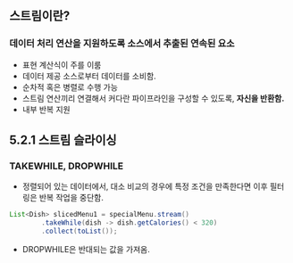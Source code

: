 ## 스트림이란?

### 데이터 처리 연산을 지원하도록 소스에서 추출된 연속된 요소

- 표현 계산식이 주를 이룸
- 데이터 제공 소스로부터 데이터를 소비함.
- 순차적 혹은 병렬로 수행 가능
- 스트림 연산끼리 연결해서 커다란 파이프라인을 구성할 수 있도록, <b>자신을 반환함.</b>
- 내부 반복 지원


## 5.2.1 스트림 슬라이싱

### TAKEWHILE, DROPWHILE

- 정렬되어 있는 데이터에서, 대소 비교의 경우에 특정 조건을 만족한다면 이후 필터링은 반복 작업을 중단함.

```java
List<Dish> slicedMenu1 = specialMenu.stream()
        .takeWhile(dish -> dish.getCalories() < 320)
        .collect(toList());
```

- DROPWHILE은 반대되는 값을 가져옴.